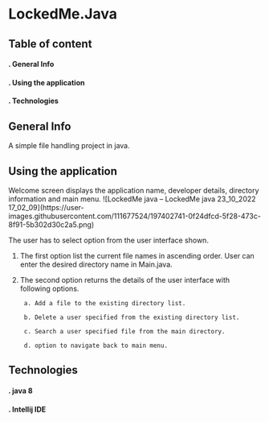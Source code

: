 # LockedMe.Java
## Table of content
<h4> . General Info </h4>

<h4> . Using the application</h4>

<h4> . Technologies</h4>

<h2> General Info</h2>
A simple file handling project in java.
<h2>Using the application</h2>
Welcome screen displays the application name, developer details, directory information and main menu.
![LockedMe java – LockedMe java 23_10_2022 17_02_09](https://user-images.githubusercontent.com/111677524/197402741-0f24dfcd-5f28-473c-8f91-5b302d30c2a5.png)


The user has to select option from the user interface shown.
1. The first option list the current file names in ascending order. User can enter the desired directory name in Main.java.
2. The second option returns the details of the user interface with following options.

        a. Add a file to the existing directory list.

        b. Delete a user specified from the existing directory list.

        c. Search a user specified file from the main directory.

        d. option to navigate back to main menu.
<h2>Technologies</h2>
<h4>.   java 8 </h4>
<h4>.   Intellij IDE </h4>
